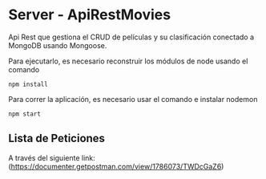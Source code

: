 # Server - ApiRestMovies

Api Rest que gestiona el CRUD de películas y su clasificación conectado a MongoDB usando Mongoose.

Para ejecutarlo, es necesario reconstruir los módulos de node usando el comando

```
npm install
```

Para correr la aplicación, es necesario usar el comando e instalar nodemon

```
npm start

```

## Lista de Peticiones

A través del siguiente link: (https://documenter.getpostman.com/view/1786073/TWDcGaZ6)

